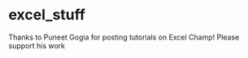 # excel_stuff

Thanks to Puneet Gogia for posting tutorials on Excel Champ! 
Please support his work
